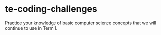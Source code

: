 # te-coding-challenges

Practice your knowledge of basic computer science concepts that we will continue to use in Term 1.